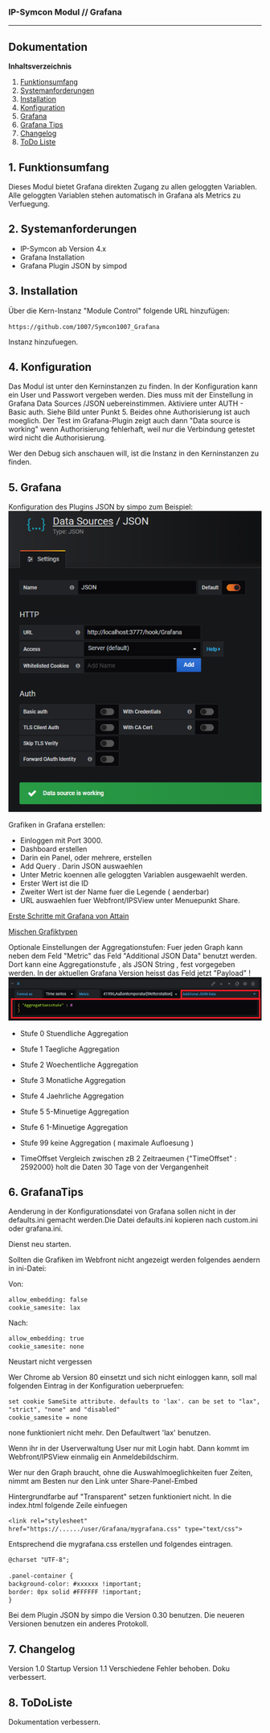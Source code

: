 ### IP-Symcon Modul // Grafana
---
## Dokumentation

**Inhaltsverzeichnis**

1. [Funktionsumfang](#1-funktionsumfang) 
2. [Systemanforderungen](#2-systemanforderungen)
3. [Installation](#3-installation)
4. [Konfiguration](#4-konfiguration)
5. [Grafana](#5-grafana)
6. [Grafana Tips](#6-grafanatips)
7. [Changelog](#7-changelog)
8. [ToDo Liste](#8-todoliste)


## 1. Funktionsumfang
Dieses Modul bietet Grafana direkten Zugang zu allen geloggten Variablen. 
Alle geloggten Variablen stehen automatisch in Grafana als Metrics zu Verfuegung.


## 2. Systemanforderungen
- IP-Symcon ab Version 4.x
- Grafana Installation
- Grafana Plugin JSON by simpod

## 3. Installation
Über die Kern-Instanz "Module Control" folgende URL hinzufügen:

`https://github.com/1007/Symcon1007_Grafana`

Instanz hinzufuegen.

## 4. Konfiguration
Das Modul ist unter den Kerninstanzen zu finden.
In der Konfiguration kann ein User und Passwort vergeben werden.
Dies muss mit der Einstellung in Grafana Data Sources /JSON
uebereinstimmen. Aktiviere unter AUTH - Basic auth.
Siehe Bild unter Punkt 5.
Beides ohne Authorisierung ist auch moeglich.
Der Test im Grafana-Plugin zeigt auch dann
"Data source is working" wenn Authorisierung fehlerhaft, weil
nur die Verbindung getestet wird nicht die Authorisierung.


Wer den Debug sich anschauen will, ist die Instanz in den Kerninstanzen zu finden.

## 5. Grafana
Konfiguration des Plugins JSON by simpo
zum Beispiel:
![Plugin](imgs/DataSources.png?raw=true "Plugin")

Grafiken in Grafana erstellen:

- Einloggen mit Port 3000.
- Dashboard erstellen
- Darin ein Panel, oder mehrere, erstellen
- Add Query . Darin JSON auswaehlen
- Unter Metric koennen alle geloggten Variablen ausgewaehlt werden.
- Erster Wert ist die ID
- Zweiter Wert ist der Name fuer die Legende ( aenderbar)
- URL auswaehlen fuer Webfront/IPSView unter Menuepunkt Share.

[Erste Schritte mit Grafana von Attain](https://github.com/1007/Symcon1007_Grafana/blob/master/imgs/Grafana.pdf)

[Mischen Grafiktypen](https://github.com/1007/Symcon1007_Grafana/blob/master/imgs/Mischen%20von%20Grafiktypen.pdf)

Optionale Einstellungen der Aggregationstufen:
Fuer jeden Graph kann neben dem Feld "Metric" 
das Feld "Additional JSON Data" benutzt werden.
Dort kann eine Aggregationstufe , als JSON String ,
fest vorgegeben werden.
In der aktuellen Grafana Version heisst das Feld jetzt "Payload" !
![Additional JSON Data](imgs/JSON.png?raw=true "Additional JSON Data")

- Stufe 0		Stuendliche Aggregation
- Stufe 1		Taegliche Aggregation
- Stufe 2		Woechentliche Aggregation
- Stufe 3		Monatliche Aggregation
- Stufe 4		Jaehrliche Aggregation
- Stufe 5		5-Minuetige Aggregation
- Stufe 6		1-Minuetige Aggregation
- Stufe 99	keine Aggregation ( maximale Aufloesung )


- TimeOffset	Vergleich zwischen zB 2 Zeitraeumen
	{"TimeOffset" : 2592000} holt die Daten 30 Tage von der Vergangenheit	

## 6. GrafanaTips
Aenderung in der Konfigurationsdatei von Grafana sollen nicht in der defaults.ini
gemacht werden.Die Datei defaults.ini kopieren nach custom.ini oder grafana.ini.

Dienst neu starten.

Sollten die Grafiken im Webfront nicht angezeigt werden folgendes aendern in ini-Datei:


Von:

	allow_embedding: false
	cookie_samesite: lax


Nach:

	allow_embedding: true
	cookie_samesite: none


Neustart nicht vergessen

Wer Chrome ab Version 80 einsetzt und sich nicht einloggen kann, soll
mal folgenden Eintrag in der Konfiguration ueberpruefen:

	set cookie SameSite attribute. defaults to 'lax'. can be set to "lax", "strict", "none" and "disabled"
	cookie_samesite = none
none funktioniert nicht mehr. Den Defaultwert 'lax' benutzen.



Wenn ihr in der Userverwaltung User nur mit Login habt.
Dann kommt im Webfront/IPSView einmalig ein Anmeldebildschirm.

Wer nur den Graph braucht, ohne die Auswahlmoeglichkeiten fuer Zeiten,
nimmt am Besten nur den Link unter Share-Panel-Embed

Hintergrundfarbe auf "Transparent" setzen funktioniert nicht.
In die index.html folgende Zeile einfuegen

	<link rel="stylesheet" href="https://....../user/Grafana/mygrafana.css" type="text/css">


Entsprechend die mygrafana.css erstellen und folgendes eintragen.

	@charset "UTF-8";
	
	.panel-container {
	background-color: #xxxxxx !important;
	border: 0px solid #FFFFFF !important;
	}

Bei dem Plugin JSON by simpo die Version 0.30 benutzen.
Die neueren Versionen benutzen ein anderes Protokoll.



## 7. Changelog

Version 1.0	Startup
Version 1.1 Verschiedene Fehler behoben. Doku verbessert.

## 8. ToDoListe

Dokumentation verbessern.

